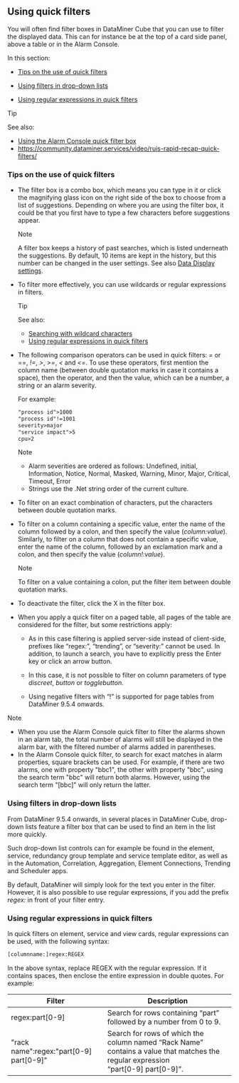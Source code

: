 ## Using quick filters

You will often find filter boxes in DataMiner Cube that you can use to filter the displayed data. This can for instance be at the top of a card side panel, above a table or in the Alarm Console.

In this section:

- [Tips on the use of quick filters](#tips-on-the-use-of-quick-filters)

- [Using filters in drop-down lists](#using-filters-in-drop-down-lists)

- [Using regular expressions in quick filters](#using-regular-expressions-in-quick-filters)

> [!TIP]
> See also:
> - [Using the Alarm Console quick filter box](../../part_2/alarms/Working_with_the_Alarm_Console.md#using-the-alarm-console-quick-filter-box)
> - <https://community.dataminer.services/video/ruis-rapid-recap-quick-filters/>

### Tips on the use of quick filters

- The filter box is a combo box, which means you can type in it or click the magnifying glass icon on the right side of the box to choose from a list of suggestions. Depending on where you are using the filter box, it could be that you first have to type a few characters before suggestions appear.

    > [!NOTE]
    > A filter box keeps a history of past searches, which is listed underneath the suggestions. By default, 10 items are kept in the history, but this number can be changed in the user settings. See also [Data Display settings](User_settings.md#data-display-settings).

- To filter more effectively, you can use wildcards or regular expressions in filters.

    > [!TIP]
    > See also:
    > - [Searching with wildcard characters](Searching_in_DataMiner_Cube.md#searching-with-wildcard-characters)
    > - [Using regular expressions in quick filters](#using-regular-expressions-in-quick-filters)

- The following comparison operators can be used in quick filters: = or ==, *!=*, *\>*, *\>=*, *\<* and *\<=*. To use these operators, first mention the column name (between double quotation marks in case it contains a space), then the operator, and then the value, which can be a number, a string or an alarm severity.

    For example:

    ```txt
    "process id">1000
    "process id"!=1001
    severity>major
    "service impact">5
    cpu>2
    ```

    > [!NOTE]
    > - Alarm severities are ordered as follows: Undefined, initial, Information, Notice, Normal, Masked, Warning, Minor, Major, Critical, Timeout, Error
    > - Strings use the .Net string order of the current culture.

- To filter on an exact combination of characters, put the characters between double quotation marks.

- To filter on a column containing a specific value, enter the name of the column followed by a colon, and then specify the value (*column:value*). Similarly, to filter on a column that does not contain a specific value, enter the name of the column, followed by an exclamation mark and a colon, and then specify the value (*column!:value*).

    > [!NOTE]
    > To filter on a value containing a colon, put the filter item between double quotation marks.

- To deactivate the filter, click the X in the filter box.

- When you apply a quick filter on a paged table, all pages of the table are considered for the filter, but some restrictions apply:

    - As in this case filtering is applied server-side instead of client-side, prefixes like “regex:”, “trending”, or “severity:” cannot be used. In addition, to launch a search, you have to explicitly press the Enter key or click an arrow button.

    - In this case, it is not possible to filter on column parameters of type *discreet*, *button* or *togglebutton*.

    - Using negative filters with “!” is supported for page tables from DataMiner 9.5.4 onwards.

> [!NOTE]
> - When you use the Alarm Console quick filter to filter the alarms shown in an alarm tab, the total number of alarms will still be displayed in the alarm bar, with the filtered number of alarms added in parentheses.
> - In the Alarm Console quick filter, to search for exact matches in alarm properties, square brackets can be used. For example, if there are two alarms, one with property "bbc1", the other with property "bbc", using the search term "bbc" will return both alarms. However, using the search term "\[bbc\]" will only return the latter.

### Using filters in drop-down lists

From DataMiner 9.5.4 onwards, in several places in DataMiner Cube, drop-down lists feature a filter box that can be used to find an item in the list more quickly.

Such drop-down list controls can for example be found in the element, service, redundancy group template and service template editor, as well as in the Automation, Correlation, Aggregation, Element Connections, Trending and Scheduler apps.

By default, DataMiner will simply look for the text you enter in the filter. However, it is also possible to use regular expressions, if you add the prefix *regex:* in front of your filter entry.

### Using regular expressions in quick filters

In quick filters on element, service and view cards, regular expressions can be used, with the following syntax:

```txt
[columnname:]regex:REGEX
```

In the above syntax, replace REGEX with the regular expression. If it contains spaces, then enclose the entire expression in double quotes. For example:

| Filter                                      | Description                                                                                                                               |
|---------------------------------------------|-------------------------------------------------------------------------------------------------------------------------------------------|
| regex:part\[0-9\]                           | Search for rows containing “part” followed by a number from 0 to 9.                                                                       |
| "rack name":regex:"part\[0-9\] part\[0-9\]" | Search for rows of which the column named “Rack Name” contains a value that matches the regular expression <br>“part\[0-9\] part\[0-9\]”. |
